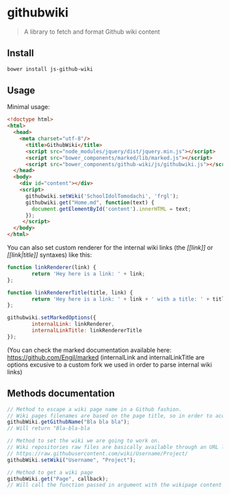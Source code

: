 # githubwiki

> A library to fetch and format Github wiki content

## Install

``` bash
bower install js-github-wiki
```

## Usage

Minimal usage:

```html
<!doctype html>
<html>
  <head>
    <meta charset="utf-8"/>
      <title>GithubWiki</title>
      <script src="node_modules/jquery/dist/jquery.min.js"></script>
      <script src="bower_components/marked/lib/marked.js"></script>
      <script src="bower_components/github-wiki/js/githubwiki.js"></script>
  </head>
  <body>
    <div id="content"></div>
    <script>
      githubwiki.setWiki('SchoolIdolTomodachi', 'frgl');
      githubwiki.get("Home.md", function(text) {
        document.getElementById('content').innerHTML = text;
      });
     </script>
  </body>
</html>
```

You can also set custom renderer for the internal wiki links (the *[[link]]* or *[[link|title]]* syntaxes) like this:

```js
function linkRenderer(link) {
        return 'Hey here is a link: ' + link;
};

function linkRendererTitle(title, link) {
        return 'Hey here is a link: ' + link + ' with a title: ' + title;
};

githubwiki.setMarkedOptions({
        internalLink: linkRenderer,
        internalLinkTitle: linkRendererTitle
});
```
(You can check the marked documentation available here: https://github.com/Engil/marked (internalLink and internalLinkTitle are options excusive to a custom fork we used in order to parse internal wiki links)

## Methods documentation

```js
// Method to escape a wiki page name in a Github fashion.
// Wiki pages filenames are based on the page title, so in order to access them we need to do a little bit of escaping.
githubWiki.getGithubName("Bla bla bla");
// Will return "Bla-bla-bla

// Method to set the wiki we are going to work on.
// Wiki repositories raw files are basically available through an URL like this
// https://raw.githubusercontent.com/wiki/Username/Project/
githubWiki.setWiki("Username", "Project");

// Method to get a wiki page
githubWiki.get("Page", callback);
// Will call the function passed in argument with the wikipage content already parsed by marked.
